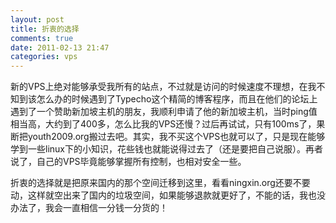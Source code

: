 ```yaml
---
layout: post
title: 折衷的选择
comments: true
date: 2011-02-13 21:47
categories: vps
---
```


新的VPS上绝对能够承受我所有的站点，不过就是访问的时候速度不理想，在我不知到该怎么办的时候遇到了Typecho这个精简的博客程序，而且在他们的论坛上遇到了一个赞助新加坡主机的朋友，我顺利申请了他的新加坡主机，当时ping值相当高，大约到了400多，怎么比我的VPS还慢？过后再试试，只有100ms了，果断把youth2009.org搬过去吧。其实，我不买这个VPS也就可以了，只是现在能够学到一些linux下的小知识，花些钱也就能说得过去了（还是要把自己说服）。再者说了，自己的VPS毕竟能够掌握所有控制，也相对安全一些。

折衷的选择就是把原来国内的那个空间迁移到这里，看看ningxin.org还要不要动，这样就空出来了国内的垃圾空间，如果能够退款就更好了，不能的话，我也没办法了，我会一直相信一分钱一分货的！

